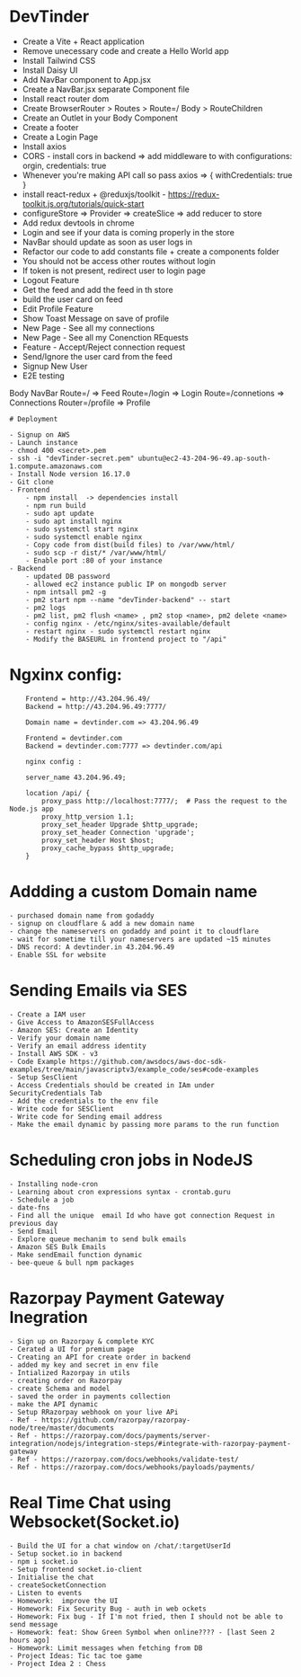 # DevTinder

- Create a Vite + React application
- Remove unecessary code and create a Hello World app
- Install Tailwind CSS
- Install Daisy UI
- Add NavBar component to App.jsx
- Create a NavBar.jsx separate Component file
- Install react router dom
- Create BrowserRouter > Routes > Route=/ Body > RouteChildren
- Create an Outlet in your Body Component
- Create a footer
- Create a Login Page
- Install axios
- CORS - install cors in backend => add middleware to with configurations: orgin, credentials: true
- Whenever you're making API call so pass axios => { withCredentials: true }
- install react-redux + @reduxjs/toolkit - https://redux-toolkit.js.org/tutorials/quick-start
- configureStore => Provider => createSlice => add reducer to store
- Add redux devtools in chrome
- Login and see if your data is coming properly in the store
- NavBar should update as soon as user logs in
- Refactor our code to add constants file + create a components folder 
- You should not be access other routes without login
- If token is not present, redirect user to login page
- Logout Feature
- Get the feed and add the feed in th store
- build the user card on feed
- Edit Profile Feature
- Show Toast Message on save of profile
- New Page - See all my connections
- New Page - See all my Conenction REquests
- Feature - Accept/Reject connection request
- Send/Ignore the user card from the feed 
- Signup New User 
- E2E testing


Body 
    NavBar
    Route=/  => Feed
    Route=/login  => Login
    Route=/connetions => Connections
    Router=/profile => Profile



    # Deployment

    - Signup on AWS 
    - Launch instance
    - chmod 400 <secret>.pem
    - ssh -i "devTinder-secret.pem" ubuntu@ec2-43-204-96-49.ap-south-1.compute.amazonaws.com
    - Install Node version 16.17.0
    - Git clone
    - Frontend    
        - npm install  -> dependencies install
        - npm run build
        - sudo apt update
        - sudo apt install nginx
        - sudo systemctl start nginx
        - sudo systemctl enable nginx
        - Copy code from dist(build files) to /var/www/html/
        - sudo scp -r dist/* /var/www/html/
        - Enable port :80 of your instance
    - Backend
        - updated DB password
        - allowed ec2 instance public IP on mongodb server
        - npm intsall pm2 -g
        - pm2 start npm --name "devTinder-backend" -- start
        - pm2 logs
        - pm2 list, pm2 flush <name> , pm2 stop <name>, pm2 delete <name>
        - config nginx - /etc/nginx/sites-available/default
        - restart nginx - sudo systemctl restart nginx
        - Modify the BASEURL in frontend project to "/api"



# Ngxinx config: 

        Frontend = http://43.204.96.49/
        Backend = http://43.204.96.49:7777/
    
        Domain name = devtinder.com => 43.204.96.49

        Frontend = devtinder.com
        Backend = devtinder.com:7777 => devtinder.com/api

        nginx config : 

        server_name 43.204.96.49;

        location /api/ {
            proxy_pass http://localhost:7777/;  # Pass the request to the Node.js app
            proxy_http_version 1.1;
            proxy_set_header Upgrade $http_upgrade;
            proxy_set_header Connection 'upgrade';
            proxy_set_header Host $host;
            proxy_cache_bypass $http_upgrade;
        }


# Addding a custom Domain name

    - purchased domain name from godaddy
    - signup on cloudflare & add a new domain name
    - change the nameservers on godaddy and point it to cloudflare
    - wait for sometime till your nameservers are updated ~15 minutes
    - DNS record: A devtinder.in 43.204.96.49
    - Enable SSL for website 


# Sending Emails via SES

    - Create a IAM user
    - Give Access to AmazonSESFullAccess
    - Amazon SES: Create an Identity
    - Verify your domain name
    - Verify an email address identity
    - Install AWS SDK - v3 
    - Code Example https://github.com/awsdocs/aws-doc-sdk-examples/tree/main/javascriptv3/example_code/ses#code-examples
    - Setup SesClient
    - Access Credentials should be created in IAm under SecurityCredentials Tab
    - Add the credentials to the env file
    - Write code for SESClient
    - Write code for Sending email address
    - Make the email dynamic by passing more params to the run function


# Scheduling cron jobs in NodeJS
    - Installing node-cron
    - Learning about cron expressions syntax - crontab.guru
    - Schedule a job
    - date-fns
    - Find all the unique  email Id who have got connection Request in previous day
    - Send Email
    - Explore queue mechanim to send bulk emails
    - Amazon SES Bulk Emails
    - Make sendEmail function dynamic
    - bee-queue & bull npm packages


# Razorpay Payment Gateway Inegration
    - Sign up on Razorpay & complete KYC 
    - Cerated a UI for premium page
    - Creating an API for create order in backend
    - added my key and secret in env file
    - Intialized Razorpay in utils
    - creating order on Razorpay
    - create Schema and model
    - saved the order in payments collection
    - make the API dynamic
    - Setup RRazorpay webhook on your live APi
    - Ref - https://github.com/razorpay/razorpay-node/tree/master/documents
    - Ref - https://razorpay.com/docs/payments/server-integration/nodejs/integration-steps/#integrate-with-razorpay-payment-gateway
    - Ref - https://razorpay.com/docs/webhooks/validate-test/
    - Ref - https://razorpay.com/docs/webhooks/payloads/payments/


# Real Time Chat using Websocket(Socket.io)
    - Build the UI for a chat window on /chat/:targetUserId
    - Setup socket.io in backend
    - npm i socket.io
    - Setup frontend socket.io-client
    - Initialise the chat
    - createSocketConnection
    - Listen to events
    - Homework:  improve the UI
    - Homework: Fix Security Bug - auth in web ockets
    - Homework: Fix bug - If I'm not fried, then I should not be able to send message
    - Homework: feat: Show Green Symbol when online???? - [last Seen 2 hours ago]
    - Homework: Limit messages when fetching from DB
    - Project Ideas: Tic tac toe game
    - Project Idea 2 : Chess
